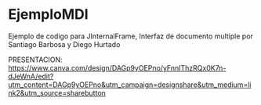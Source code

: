 # EjemploMDI

Ejemplo de codigo para JInternalFrame, Interfaz de documento multiple por Santiago Barbosa y Diego Hurtado

PRESENTACION:
https://www.canva.com/design/DAGp9yOEPno/yFnnIThzRQx0K7n-dJeWnA/edit?utm_content=DAGp9yOEPno&utm_campaign=designshare&utm_medium=link2&utm_source=sharebutton
